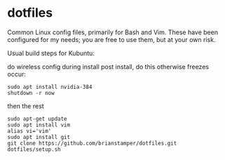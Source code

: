 dotfiles
========

Common Linux config files, primarily for Bash and Vim. These have been configured for my needs; you are free to use them, but at your own risk.

Usual build steps for Kubuntu:

do wireless config during install
post install, do this otherwise freezes occur: 

    sudo apt install nvidia-384
    shutdown -r now

then the rest

    sudo apt-get update
    sudo apt install vim
    alias vi='vim'
    sudo apt install git
    git clone https://github.com/brianstamper/dotfiles.git
    dotfiles/setup.sh


